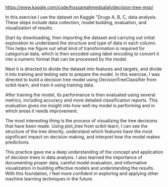 https://www.kaggle.com/code/hossamahmedsalah/decision-tree-msp/

In this exercise I use the dataset on Kaggle "Drugs A, B, C, data analysis. These steps include data collection, model building, evaluation, and visualization of results.

Start by downloading, then importing the dataset and carrying out initial exploration to understand the structure and type of data in each column. This helps me figure out what kind of transformation is required for categorical data, which is then encoded using label encoding to convert it into a numeric format that can be processed by the model.

Next it is directed to divide the dataset into features and targets, and divide it into training and testing sets to prepare the model. In this exercise, I was directed to build a decision tree model using DecisionTreeClassifier from scikit-learn, and train it using training data.

After training the model, its performance is then evaluated using several metrics, including accuracy and more detailed classification reports. This evaluation gives me insight into how well my model is performing and in which areas it needs improvement.

The most interesting thing is the process of visualizing the tree decisions that have been made. Using plot_tree from scikit-learn, I can see the structure of the tree directly, understand which features have the most significant impact on decision making, and interpret how the model makes predictions.

This practice gave me a deep understanding of the concept and application of decision trees in data analysis. I also learned the importance of documenting proper data, careful model evaluation, and informative visualization in building effective models and understanding the results. With this foundation, I feel more confident in exploring and applying other machine learning techniques in the future.
